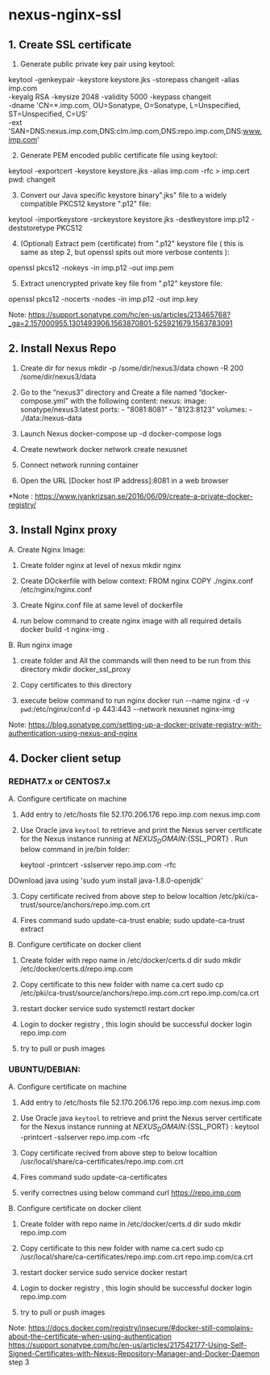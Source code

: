 # nexus-nginx-ssl

## 1. Create SSL certificate

1. Generate public private key pair using keytool:

keytool -genkeypair -keystore keystore.jks -storepass changeit -alias imp.com \
 -keyalg RSA -keysize 2048 -validity 5000 -keypass changeit \
 -dname 'CN=*.imp.com, OU=Sonatype, O=Sonatype, L=Unspecified, ST=Unspecified, C=US' \
 -ext 'SAN=DNS:nexus.imp.com,DNS:clm.imp.com,DNS:repo.imp.com,DNS:www.imp.com'
 
 
2. Generate PEM encoded public certificate file using keytool:

keytool -exportcert -keystore keystore.jks -alias imp.com -rfc > imp.cert
pwd: changeit

3. Convert our Java specific keystore binary".jks" file to a widely compatible PKCS12 keystore ".p12" file:

keytool -importkeystore -srckeystore keystore.jks -destkeystore imp.p12 -deststoretype PKCS12

4. (Optional) Extract pem (certificate) from ".p12" keystore file ( this is same as step 2, but openssl spits out more verbose contents ):

openssl pkcs12 -nokeys -in imp.p12 -out imp.pem

5. Extract unencrypted private key file from ".p12" keystore file:

openssl pkcs12 -nocerts -nodes -in imp.p12 -out imp.key

Note: https://support.sonatype.com/hc/en-us/articles/213465768?_ga=2.157000955.1301493906.1563870801-525921679.1563783091

## 2. Install Nexus Repo

1. Create dir for nexus
    mkdir -p /some/dir/nexus3/data
   chown -R 200 /some/dir/nexus3/data
   
2.  Go to the “nexus3” directory and Create a file named “docker-compose.yml” with the following content:
  nexus:
    image: sonatype/nexus3:latest
    ports:
        - "8081:8081"
        - "8123:8123"
    volumes:
        - ./data:/nexus-data
3. Launch Nexus
   docker-compose up -d
   docker-compose logs
   
4. Create newtwork
   docker network create nexusnet
   
5. Connect network running container
   
6. Open the URL [Docker host IP address]:8081 in a web browser   


*Note : https://www.ivankrizsan.se/2016/06/09/create-a-private-docker-registry/

## 3. Install Nginx proxy
A. Create Nginx Image:
  
1. Create folder nginx at level of nexus
   mkdir nginx
   
2. Create DOckerfile with below context:
   	FROM nginx
	COPY ./nginx.conf /etc/nginx/nginx.conf
	
3. Create Nginx.conf file at same level of dockerfile

4. run below command to create nginx image with all required details
   docker build -t nginx-img .

   
B. Run nginx image 
1. create folder and All the commands will then need to be run from this directory
   mkdir docker_ssl_proxy
   
2.  Copy certificates to this directory
 
3. execute below command to run nginx
   docker run --name nginx -d -v `pwd`:/etc/nginx/conf.d -p 443:443 --network nexusnet nginx-img
   
Note: https://blog.sonatype.com/setting-up-a-docker-private-registry-with-authentication-using-nexus-and-nginx   

## 4. Docker client setup
### REDHAT7.x or CENTOS7.x
A. Configure certificate on machine

1.  Add entry to /etc/hosts file 
    52.170.206.176  repo.imp.com nexus.imp.com

2. Use Oracle java `keytool` to retrieve and print the Nexus server certificate for the Nexus instance running at ${NEXUS_DOMAIN}:${SSL_PORT} . Run below command in jre/bin folder:

   keytool -printcert -sslserver repo.imp.com -rfc

 DOwnload java using 'sudo yum install java-1.8.0-openjdk'
 
3. Copy certificate recived from above step to below localtion
   /etc/pki/ca-trust/source/anchors/repo.imp.com.crt
   
4. Fires command 
   sudo update-ca-trust enable; sudo update-ca-trust extract	
   

B. Configure certificate on docker client	

1. Create folder with repo name in /etc/docker/certs.d dir
    sudo mkdir /etc/docker/certs.d/repo.imp.com
	
2. Copy certificate to this new folder with name ca.cert
   sudo cp /etc/pki/ca-trust/source/anchors/repo.imp.com.crt repo.imp.com/ca.crt
 
3.  restart docker service 
   sudo systemctl restart docker

4.  Login to docker registry , this login should be successful
   docker login repo.imp.com 

5. try to pull or push images  


### UBUNTU/DEBIAN:

A. Configure certificate on machine

1.  Add entry to /etc/hosts file 
    52.170.206.176  repo.imp.com nexus.imp.com

2. Use Oracle java `keytool` to retrieve and print the Nexus server certificate for the Nexus instance running at ${NEXUS_DOMAIN}:${SSL_PORT} :
   keytool -printcert -sslserver repo.imp.com -rfc
	
3. Copy certificate recived from above step to below localtion
   /usr/local/share/ca-certificates/repo.imp.com.crt
   
4. Fires command 
   sudo update-ca-certificates	
   
5. verify correctnes using below command
    curl https://repo.imp.com

B. Configure certificate on docker client	

1. Create folder with repo name in /etc/docker/certs.d dir
    sudo mkdir repo.imp.com
	
2. Copy certificate to this new folder with name ca.cert
   sudo cp /usr/local/share/ca-certificates/repo.imp.com.crt repo.imp.com/ca.crt
 
3.  restart docker service 
   sudo service docker restart

4.  Login to docker registry , this login should be successful
   docker login repo.imp.com 

5. try to pull or push images   

Note: https://docs.docker.com/registry/insecure/#docker-still-complains-about-the-certificate-when-using-authentication
      https://support.sonatype.com/hc/en-us/articles/217542177-Using-Self-Signed-Certificates-with-Nexus-Repository-Manager-and-Docker-Daemon step 3
